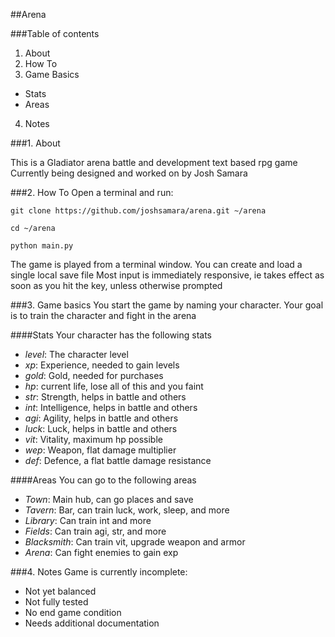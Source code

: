 ##Arena

###Table of contents
1. About
2. How To
3. Game Basics 
  - Stats
  - Areas
4. Notes

###1. About

This is a Gladiator arena battle and development text based rpg game
Currently being designed and worked on by Josh Samara

###2. How To
Open a terminal and run:

`git clone https://github.com/joshsamara/arena.git ~/arena`

`cd ~/arena`

`python main.py`

The game is played from a terminal window.
You can create and load a single local save file
Most input is immediately responsive, ie takes effect 
as soon as you hit the key, unless otherwise prompted

###3. Game basics
You start the game by naming your character. Your goal is to 
train the character and fight in the arena

####Stats
Your character has the following stats
- _level_: The character level
- _xp_: Experience, needed to gain levels
- _gold_: Gold, needed for purchases
- _hp_: current life, lose all of this and you faint
- _str_: Strength, helps in battle and others
- _int_: Intelligence, helps in battle and others
- _agi_: Agility, helps in battle and others
- _luck_: Luck, helps in battle and others
- _vit_: Vitality, maximum hp possible
- _wep_: Weapon, flat damage multiplier
- _def_: Defence, a flat battle damage resistance 

####Areas
You can go to the following areas
- _Town_: Main hub, can go places and save
- _Tavern_: Bar, can train luck, work, sleep, and more
- _Library_: Can train int and more
- _Fields_:  Can train agi, str, and more
- _Blacksmith_: Can train vit, upgrade weapon and armor
- _Arena_: Can fight enemies to gain exp

###4. Notes
Game is currently incomplete:
- Not yet balanced
- Not fully tested
- No end game condition
- Needs additional documentation
